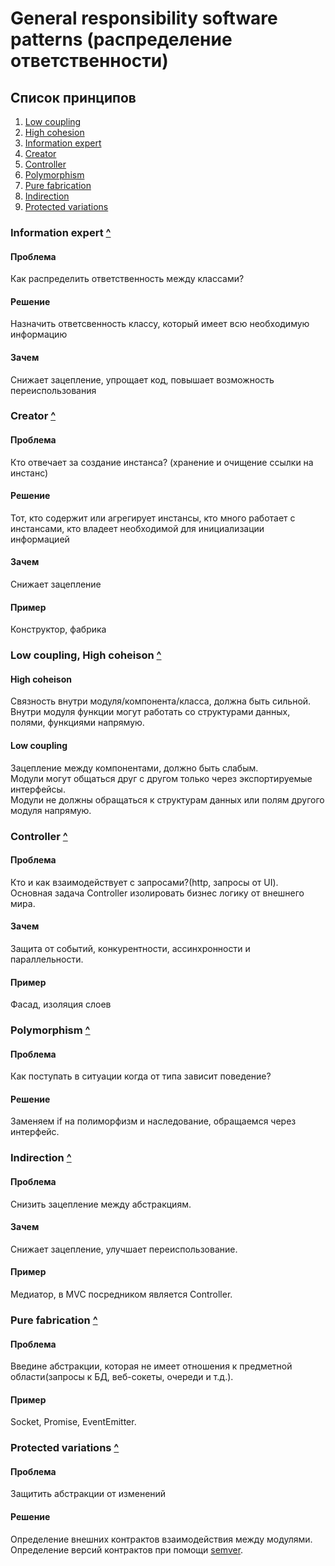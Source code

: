 # General responsibility software patterns (распределение ответственности)

## <a name="list"></a> Список принципов
1. [Low coupling](#coupling-coheison)
2. [High cohesion](#coupling-coheison)
3. [Information expert](#information-expert)
4. [Creator](#creator)
5. [Controller](#controller)
6. [Polymorphism](#polymorphism)
7. [Pure fabrication](#pure-fabrication)
8. [Indirection](#indirection)
9. [Protected variations](#protected-variations)

### <a name="information-expert"></a> Information expert [^](#list)
#### Проблема 
Как распределить ответственность между классами?
#### Решение
Назначить ответсвенность классу, который имеет всю необходимую информацию
#### Зачем
Снижает зацепление, упрощает код, повышает возможность переиспользования

### <a name="creator"></a> Creator [^](#list)
#### Проблема 
Кто отвечает за создание инстанса? (хранение и очищение ссылки на инстанс)
#### Решение
Тот, кто содержит или агрегирует инстансы, кто много работает с инстансами, кто владеет необходимой для инициализации информацией
#### Зачем
Снижает зацепление
#### Пример
Конструктор, фабрика

### <a name="coupling-coheison"></a> Low coupling, High coheison [^](#list)
#### High coheison 
Связность внутри модуля/компонента/класса, должна быть сильной.  
Внутри модуля функции могут работать со структурами данных, полями, функциями напрямую.
#### Low coupling
Зацепление между компонентами, должно быть слабым.  
Модули могут общаться друг с другом только через экспортируемые интерфейсы.  
Модули не должны обращаться к структурам данных или полям другого модуля напрямую.

### <a name="controller"></a> Controller [^](#list)
#### Проблема 
Кто и как взаимодействует с запросами?(http, запросы от UI).  
Основная задача Controller изолировать бизнес логику от внешнего мира.
#### Зачем
Защита от событий, конкурентности, ассинхронности и параллельности.
#### Пример
Фасад, изоляция слоев

### <a name="polymorphism"></a> Polymorphism [^](#list)
#### Проблема 
Как поступать в ситуации когда от типа зависит поведение?
#### Решение
Заменяем if на полиморфизм и наследование, обращаемся через интерфейс.

### <a name="indirection"></a> Indirection [^](#list)
#### Проблема 
Снизить зацепление между абстракциям.
#### Зачем
Снижает зацепление, улучшает переиспользование.
#### Пример
Медиатор, в MVC посредником является Controller.

### <a name="pure-fabrication"></a> Pure fabrication [^](#list)
#### Проблема 
Введине абстракции, которая не имеет отношения к предметной области(запросы к БД, веб-сокеты, очереди и т.д.).
#### Пример
Socket, Promise, EventEmitter.

### <a name="protected-variations"></a> Protected variations [^](#list)
#### Проблема 
Защитить абстракции от изменений
#### Решение
Определение внешних контрактов взаимодействия между модулями.  
Определение версий контрактов при помощи [semver](https://semver.org/).  
